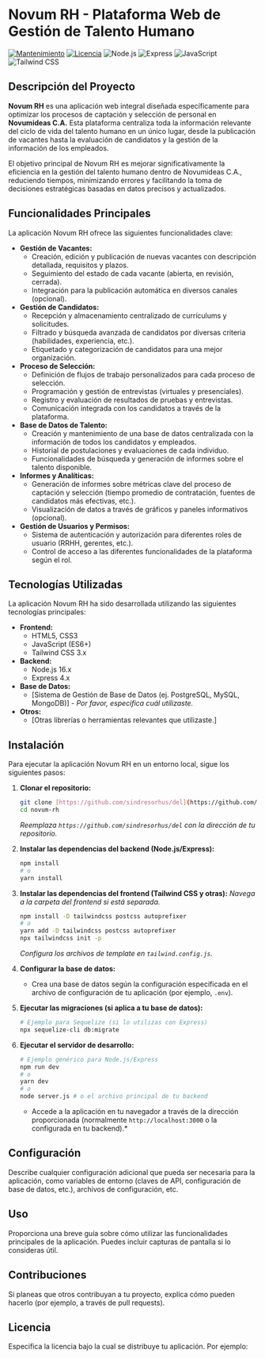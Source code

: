 # Novum RH - Plataforma Web de Gestión de Talento Humano

[![Mantenimiento](https://img.shields.io/badge/Maintained%3F-yes-green.svg)](https://GitHub.com/Naereen/StrapDown.js/graphs/commit-activity)
[![Licencia](https://img.shields.io/badge/License-MIT-yellow.svg)](https://opensource.org/licenses/MIT)
![Node.js](https://img.shields.io/badge/Node.js-16.x-brightgreen.svg)
![Express](https://img.shields.io/badge/Express-4.x-blueviolet.svg)
![JavaScript](https://img.shields.io/badge/JavaScript-ES6+-yellow.svg)
![Tailwind CSS](https://img.shields.io/badge/Tailwind_CSS-3.x-blue.svg)

## Descripción del Proyecto

**Novum RH** es una aplicación web integral diseñada específicamente para optimizar los procesos de captación y selección de personal en **Novumideas C.A.** Esta plataforma centraliza toda la información relevante del ciclo de vida del talento humano en un único lugar, desde la publicación de vacantes hasta la evaluación de candidatos y la gestión de la información de los empleados.

El objetivo principal de Novum RH es mejorar significativamente la eficiencia en la gestión del talento humano dentro de Novumideas C.A., reduciendo tiempos, minimizando errores y facilitando la toma de decisiones estratégicas basadas en datos precisos y actualizados.

## Funcionalidades Principales

La aplicación Novum RH ofrece las siguientes funcionalidades clave:

* **Gestión de Vacantes:**
    * Creación, edición y publicación de nuevas vacantes con descripción detallada, requisitos y plazos.
    * Seguimiento del estado de cada vacante (abierta, en revisión, cerrada).
    * Integración para la publicación automática en diversos canales (opcional).
* **Gestión de Candidatos:**
    * Recepción y almacenamiento centralizado de currículums y solicitudes.
    * Filtrado y búsqueda avanzada de candidatos por diversas criteria (habilidades, experiencia, etc.).
    * Etiquetado y categorización de candidatos para una mejor organización.
* **Proceso de Selección:**
    * Definición de flujos de trabajo personalizados para cada proceso de selección.
    * Programación y gestión de entrevistas (virtuales y presenciales).
    * Registro y evaluación de resultados de pruebas y entrevistas.
    * Comunicación integrada con los candidatos a través de la plataforma.
* **Base de Datos de Talento:**
    * Creación y mantenimiento de una base de datos centralizada con la información de todos los candidatos y empleados.
    * Historial de postulaciones y evaluaciones de cada individuo.
    * Funcionalidades de búsqueda y generación de informes sobre el talento disponible.
* **Informes y Analíticas:**
    * Generación de informes sobre métricas clave del proceso de captación y selección (tiempo promedio de contratación, fuentes de candidatos más efectivas, etc.).
    * Visualización de datos a través de gráficos y paneles informativos (opcional).
* **Gestión de Usuarios y Permisos:**
    * Sistema de autenticación y autorización para diferentes roles de usuario (RRHH, gerentes, etc.).
    * Control de acceso a las diferentes funcionalidades de la plataforma según el rol.

## Tecnologías Utilizadas

La aplicación Novum RH ha sido desarrollada utilizando las siguientes tecnologías principales:

* **Frontend:**
    * HTML5, CSS3
    * JavaScript (ES6+)
    * Tailwind CSS 3.x
* **Backend:**
    * Node.js 16.x
    * Express 4.x
* **Base de Datos:**
    * [Sistema de Gestión de Base de Datos (ej. PostgreSQL, MySQL, MongoDB)] - *Por favor, especifica cuál utilizaste.*
* **Otros:**
    * [Otras librerías o herramientas relevantes que utilizaste.]

## Instalación

Para ejecutar la aplicación Novum RH en un entorno local, sigue los siguientes pasos:

1.  **Clonar el repositorio:**
    ```bash
    git clone [https://github.com/sindresorhus/del](https://github.com/sindresorhus/del)
    cd novum-rh
    ```
    *Reemplaza `https://github.com/sindresorhus/del` con la dirección de tu repositorio.*

2.  **Instalar las dependencias del backend (Node.js/Express):**
    ```bash
    npm install
    # o
    yarn install
    ```

3.  **Instalar las dependencias del frontend (Tailwind CSS y otras):**
    *Navega a la carpeta del frontend si está separada.*
    ```bash
    npm install -D tailwindcss postcss autoprefixer
    # o
    yarn add -D tailwindcss postcss autoprefixer
    npx tailwindcss init -p
    ```
    *Configura los archivos de template en `tailwind.config.js`.*

4.  **Configurar la base de datos:**
    * Crea una base de datos según la configuración especificada en el archivo de configuración de tu aplicación (por ejemplo, `.env`).

5.  **Ejecutar las migraciones (si aplica a tu base de datos):**
    ```bash
    # Ejemplo para Sequelize (si lo utilizas con Express)
    npx sequelize-cli db:migrate
    ```

6.  **Ejecutar el servidor de desarrollo:**
    ```bash
    # Ejemplo genérico para Node.js/Express
    npm run dev
    # o
    yarn dev
    # o
    node server.js # o el archivo principal de tu backend
    ```
    * Accede a la aplicación en tu navegador a través de la dirección proporcionada (normalmente `http://localhost:3000` o la configurada en tu backend).*

## Configuración

Describe cualquier configuración adicional que pueda ser necesaria para la aplicación, como variables de entorno (claves de API, configuración de base de datos, etc.), archivos de configuración, etc.

## Uso

Proporciona una breve guía sobre cómo utilizar las funcionalidades principales de la aplicación. Puedes incluir capturas de pantalla si lo consideras útil.

## Contribuciones

Si planeas que otros contribuyan a tu proyecto, explica cómo pueden hacerlo (por ejemplo, a través de pull requests).

## Licencia

Especifica la licencia bajo la cual se distribuye tu aplicación. Por ejemplo: